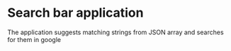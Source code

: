 # Search bar application

The application suggests matching strings from JSON array and searches for them in google

